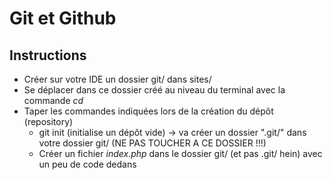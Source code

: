 # Git et Github

## Instructions

* Créer sur votre IDE un dossier git/ dans sites/
* Se déplacer dans ce dossier créé au niveau du terminal avec la commande *cd*
* Taper les commandes indiquées lors de la création du dépôt (repository)
  * git init (initialise un dépôt vide) -> va créer un dossier ".git/" dans votre dossier git/ (NE PAS TOUCHER A CE DOSSIER !!!)
  * Créer un fichier *index.php* dans le dossier git/ (et pas .git/ hein) avec un peu de code dedans